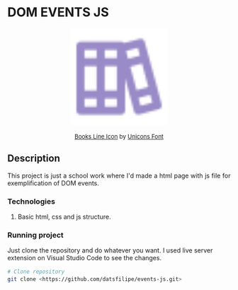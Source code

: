 # DOM EVENTS JS


<p align="center">
  <img width="220" src="./assets/books.svg">
</p>  

<p style="font-size: 13px" align="center">
  <a href="https://iconscout.com/icons/books" target="_blank">Books Line Icon</a> by <a href="https://iconscout.com/contributors/unicons" target="_blank">Unicons Font</a>
</p>

## Description

<p align="justify">
  This project is just a school work where I'd made a html page with js file for exemplification of DOM events.
</p>

### Technologies

1. Basic html, css and js structure.

### Running project

<p>Just clone the repository and do whatever you want. I used live server extension on Visual Studio Code to see the changes.</p>

```bash
# Clone repository
git clone <https://github.com/datsfilipe/events-js.git>
```
